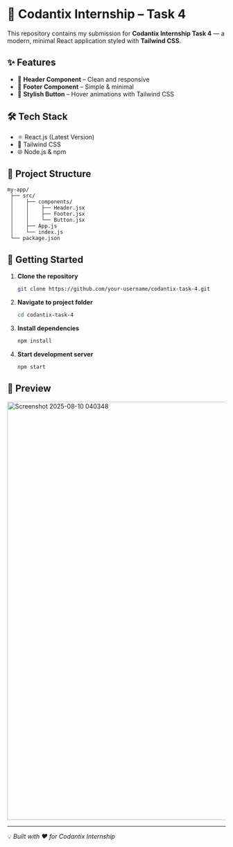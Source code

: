 # 🚀 Codantix Internship – Task 4

This repository contains my submission for **Codantix Internship Task 4** — a modern, minimal React application styled with **Tailwind CSS**.

## ✨ Features

* 📌 **Header Component** – Clean and responsive
* 📌 **Footer Component** – Simple & minimal
* 🎨 **Stylish Button** – Hover animations with Tailwind CSS

## 🛠 Tech Stack

* ⚛️ React.js (Latest Version)
* 🎯 Tailwind CSS
* 🌐 Node.js & npm

## 📂 Project Structure

```
my-app/
 ├── src/
 │    ├── components/
 │    │    ├── Header.jsx
 │    │    ├── Footer.jsx
 │    │    └── Button.jsx
 │    ├── App.js
 │    └── index.js
 └── package.json
```

## 🚀 Getting Started

1. **Clone the repository**

   ```bash
   git clone https://github.com/your-username/codantix-task-4.git
   ```
2. **Navigate to project folder**

   ```bash
   cd codantix-task-4
   ```
3. **Install dependencies**

   ```bash
   npm install
   ```
4. **Start development server**

   ```bash
   npm start
   ```

## 📸 Preview
<img width="1878" height="965" alt="Screenshot 2025-08-10 040348" src="https://github.com/user-attachments/assets/a5e39194-6106-4956-b448-a0acc692b2ac" />

---

💡 *Built with ❤️ for Codantix Internship*

